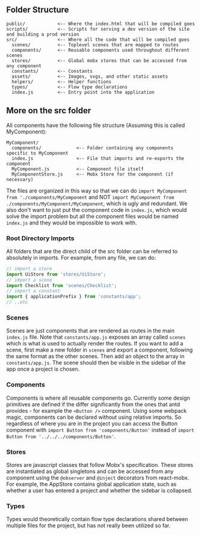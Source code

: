 ## Folder Structure

```
public/            <-- Where the index.html that will be compiled goes
scripts/           <-- Scripts for serving a dev version of the site and building a prod version
src/               <-- Where all the code that will be compiled goes
  scenes/          <-- Toplevel scenes that are mapped to routes
  components/      <-- Reusable components used throughout different scenes
  stores/          <-- Global mobx stores that can be accessed from any component
  constants/       <-- Constants
  assets/          <-- Images, svgs, and other static assets
  helpers/         <-- Helper functions
  types/           <-- Flow type declarations
  index.js         <-- Entry point into the application
```

## More on the src folder

All components have the following file structure (Assuming this is called MyComponent):

```
MyComponent/
  components/             <-- Folder containing any components specific to MyComponent
  index.js                <-- File that imports and re-exports the component
  MyComponent.js          <-- Component file itself
  MyComponentStore.js     <-- Mobx Store for the component (if necessary)
```

The files are organized in this way so that we can do `import MyComponent from './components/MyComponent` and NOT `import MyComponent from ./components/MyComponent/MyComponent`, which is ugly and redundant. We also don't want to just put the component code in `index.js`, which would solve the import problem but all the component files would be named `index.js` and they would be impossible to work with.

### Root Directory Imports

All folders that are the direct child of the src folder can be referred to absolutely in imports. For example, from any file, we can do:

```js
// import a store
import UiStore from 'stores/UiStore';
// import a scene
import Checklist from 'scenes/Checklist';
// import a constant
import { applicationPrefix } from 'constants/app';
// ..etc
```

### Scenes

Scenes are just components that are rendered as routes in the main `index.js` file. Note that `constants/app.js` exposes an array called `scenes` which is what is used to actually render the routes. If you want to add a scene, first make a new folder in `scenes` and export a component, following the same format as the other scenes. Then add an object to the array in `constants/app.js`. The scene should then be visible in the sidebar of the app once a project is chosen.

### Components

Components is where all reusable components go. Currently some design primitives are defined if the differ significantly from the ones that antd provides - for example the `<Button />` component. Using some webpack magic, components can be declared without using relative imports. So regardless of where you are in the project you can access the Button component with `import Button from 'components/Button'` instead of `import Button from '../../../components/Button'`.

### Stores

Stores are javascript classes that follow Mobx's specification. These stores are instantiated as global singletons and can be accessed from any component using the `@observer` and `@inject` decorators from react-mobx. For example, the AppStore contains global application state, such as whether a user has entered a project and whether the sidebar is collapsed.

### Types

Types would theoretically contain flow type declarations shared between multiple files for the project, but has not really been utilized so far.